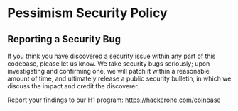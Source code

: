 # Pessimism Security Policy

## Reporting a Security Bug
If you think you have discovered a security issue within any part of this codebase, please let us know. We take security bugs seriously; upon investigating and confirming one, we will patch it within a reasonable amount of time, and ultimately release a public security bulletin, in which we discuss the impact and credit the discoverer.

Report your findings to our H1 program: https://hackerone.com/coinbase
